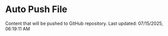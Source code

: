 # Auto Push File

Content that will be pushed to GitHub repository.
Last updated: 07/15/2025, 06:19:11 AM